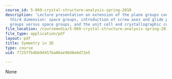 ```yaml
---
course_id: 5-069-crystal-structure-analysis-spring-2010
description: 'Lecture presentation on extension of the plane groups concept to the
  third dimension: space groups, introduction of screw axes and glide planes, point
  groups versus space groups, and the unit cell and crystallographic conventions.'
file_location: /coursemedia/5-069-crystal-structure-analysis-spring-2010/7725ffb4bb9d457ba06ae90d8e6d72e5_symm_handout2.pdf
file_type: application/pdf
layout: pdf
title: Symmetry in 3D
type: course
uid: 7725ffb4bb9d457ba06ae90d8e6d72e5

---
```

None